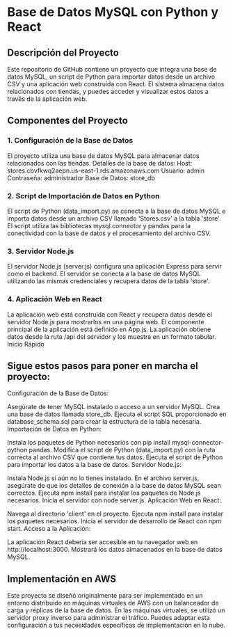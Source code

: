 # Base de Datos MySQL con Python y React
## Descripción del Proyecto
Este repositorio de GitHub contiene un proyecto que integra una base de datos MySQL, un script de Python para importar datos desde un archivo CSV y una aplicación web construida con React. El sistema almacena datos relacionados con tiendas, y puedes acceder y visualizar estos datos a través de la aplicación web.

## Componentes del Proyecto
### 1. Configuración de la Base de Datos
El proyecto utiliza una base de datos MySQL para almacenar datos relacionados con las tiendas.
Detalles de la base de datos:
Host: stores.cbvfkwq2aepn.us-east-1.rds.amazonaws.com
Usuario: admin
Contraseña: administrador
Base de Datos: store_db
### 2. Script de Importación de Datos en Python
El script de Python (data_import.py) se conecta a la base de datos MySQL e importa datos desde un archivo CSV llamado 'Stores.csv' a la tabla 'store'.
El script utiliza las bibliotecas mysql.connector y pandas para la conectividad con la base de datos y el procesamiento del archivo CSV.
### 3. Servidor Node.js
El servidor Node.js (server.js) configura una aplicación Express para servir como el backend.
El servidor se conecta a la base de datos MySQL utilizando las mismas credenciales y recupera datos de la tabla 'store'.
### 4. Aplicación Web en React
La aplicación web está construida con React y recupera datos desde el servidor Node.js para mostrarlos en una página web.
El componente principal de la aplicación está definido en App.js.
La aplicación obtiene datos desde la ruta /api del servidor y los muestra en un formato tabular.
Inicio Rápido

## Sigue estos pasos para poner en marcha el proyecto:

Configuración de la Base de Datos:

Asegúrate de tener MySQL instalado o acceso a un servidor MySQL.
Crea una base de datos llamada store_db.
Ejecuta el script SQL proporcionado en database_schema.sql para crear la estructura de la tabla necesaria.
Importación de Datos en Python:

Instala los paquetes de Python necesarios con pip install mysql-connector-python pandas.
Modifica el script de Python (data_import.py) con la ruta correcta al archivo CSV que contiene tus datos.
Ejecuta el script de Python para importar los datos a la base de datos.
Servidor Node.js:

Instala Node.js si aún no lo tienes instalado.
En el archivo server.js, asegúrate de que los detalles de conexión a la base de datos MySQL sean correctos.
Ejecuta npm install para instalar los paquetes de Node.js necesarios.
Inicia el servidor con node server.js.
Aplicación Web en React:

Navega al directorio 'client' en el proyecto.
Ejecuta npm install para instalar los paquetes necesarios.
Inicia el servidor de desarrollo de React con npm start.
Acceso a la Aplicación:

La aplicación React debería ser accesible en tu navegador web en http://localhost:3000.
Mostrará los datos almacenados en la base de datos MySQL.
## Implementación en AWS
Este proyecto se diseñó originalmente para ser implementado en un entorno distribuido en máquinas virtuales de AWS con un balanceador de carga y réplicas de la base de datos. En las máquinas virtuales, se utilizó un servidor proxy inverso para administrar el tráfico. Puedes adaptar esta configuración a tus necesidades específicas de implementación en la nube.


